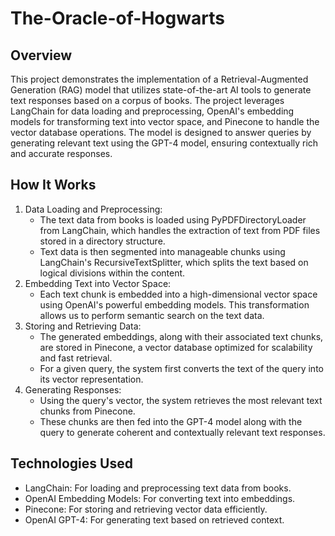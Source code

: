 # The-Oracle-of-Hogwarts


## Overview
This project demonstrates the implementation of a Retrieval-Augmented Generation (RAG) model that utilizes state-of-the-art AI tools to generate text responses based on a corpus of books. The project leverages LangChain for data loading and preprocessing, OpenAI's embedding models for transforming text into vector space, and Pinecone to handle the vector database operations. The model is designed to answer queries by generating relevant text using the GPT-4 model, ensuring contextually rich and accurate responses.
## How It Works
1. Data Loading and Preprocessing:
    * The text data from books is loaded using PyPDFDirectoryLoader from LangChain, which handles the extraction of text from PDF files stored in a directory structure.
    * Text data is then segmented into manageable chunks using LangChain's RecursiveTextSplitter, which splits the text based on logical divisions within the content.
2. Embedding Text into Vector Space:
    * Each text chunk is embedded into a high-dimensional vector space using OpenAI's powerful embedding models. This transformation allows us to perform semantic search on the text data.
3. Storing and Retrieving Data:
    * The generated embeddings, along with their associated text chunks, are stored in Pinecone, a vector database optimized for scalability and fast retrieval.
    * For a given query, the system first converts the text of the query into its vector representation.
4. Generating Responses:
    * Using the query's vector, the system retrieves the most relevant text chunks from Pinecone.
    * These chunks are then fed into the GPT-4 model along with the query to generate coherent and contextually relevant text responses.
## Technologies Used
* LangChain: For loading and preprocessing text data from books.
* OpenAI Embedding Models: For converting text into embeddings.
* Pinecone: For storing and retrieving vector data efficiently.
* OpenAI GPT-4: For generating text based on retrieved context.
